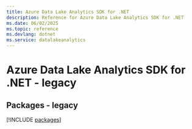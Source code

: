 ```yaml
---
title: Azure Data Lake Analytics SDK for .NET
description: Reference for Azure Data Lake Analytics SDK for .NET
ms.date: 06/02/2025
ms.topic: reference
ms.devlang: dotnet
ms.service: datalakeanalytics
---
```

# Azure Data Lake Analytics SDK for .NET - legacy
## Packages - legacy
[!INCLUDE [packages](data-lake-analytics-index.md)]
